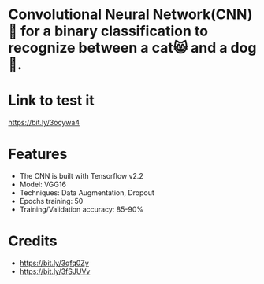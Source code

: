 # Convolutional Neural Network(CNN)🧠 for a binary classification to recognize between a cat😸 and a dog🐶.

# Link to test it
https://bit.ly/3ocywa4

# Features
- The CNN is built with Tensorflow v2.2
- Model: VGG16
- Techniques: Data Augmentation, Dropout
- Epochs training: 50
- Training/Validation accuracy: 85-90%

# Credits
- https://bit.ly/3qfq0Zy
- https://bit.ly/3fSJUVv
